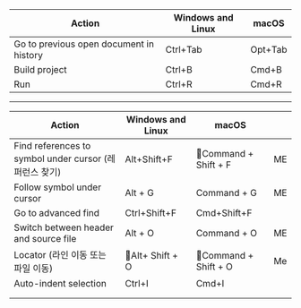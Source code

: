 

| Action                                  | Windows and Linux | macOS   |
| --------------------------------------- | ----------------- | ------- |
| Go to previous open document in history | Ctrl+Tab          | Opt+Tab |
| Build project                           | Ctrl+B            | Cmd+B   |
| Run                                     | Ctrl+R            | Cmd+R   |

----

| Action                                           | Windows and Linux | macOS                |     |
| ------------------------------------------------ | ----------------- | -------------------- | --- |
| Find references to symbol under cursor (레퍼런스 찾기) | Alt+Shift+F       | Command + Shift + F | ME  |
| Follow symbol under cursor                       | Alt + G           | Command + G          | ME  |
| Go to advanced find                              | Ctrl+Shift+F      | Cmd+Shift+F          |     |
| Switch between header and source file            | Alt + O           | Command + O          | ME  |
| Locator (라인 이동 또는 파일 이동)                         | Alt+ Shift + O   | Command + Shift + O | Me  |
| Auto-indent selection                            | Ctrl+I            | Cmd+I                |     |
|                                                  |                   |                      |     |
|                                                  |                   |                      |     |
